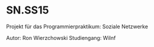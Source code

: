 # SN.SS15
Projekt für das Programmierpraktikum: Soziale Netzwerke

Autor: Ron Wierzchowski
Studiengang: WiInf
